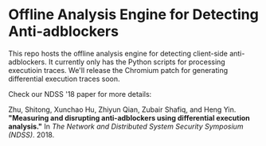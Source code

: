 # Offline Analysis Engine for Detecting Anti-adblockers

This repo hosts the offline analysis engine for detecting client-side anti-adblockers. It currently only has the Python scripts for processing executioin traces. We'll release the Chromium patch for generating differential execution traces soon.

Check our NDSS '18 paper for more details:

Zhu, Shitong, Xunchao Hu, Zhiyun Qian, Zubair Shafiq, and Heng Yin. **"Measuring and disrupting anti-adblockers using differential execution analysis."** In *The Network and Distributed System Security Symposium (NDSS)*. 2018.
